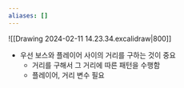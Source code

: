```yaml
---
aliases: []
---
```

![[Drawing 2024-02-11 14.23.34.excalidraw|800]]

- 우선 보스와 플레이어 사이의 거리를 구하는 것이 중요
	- 거리를 구해서 그 거리에 따른 패턴을 수행함
	- 플레이어, 거리 변수 필요